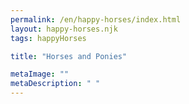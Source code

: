 ```yaml
---
permalink: /en/happy-horses/index.html
layout: happy-horses.njk
tags: happyHorses

title: "Horses and Ponies"

metaImage: ""
metaDescription: " "
---
```

